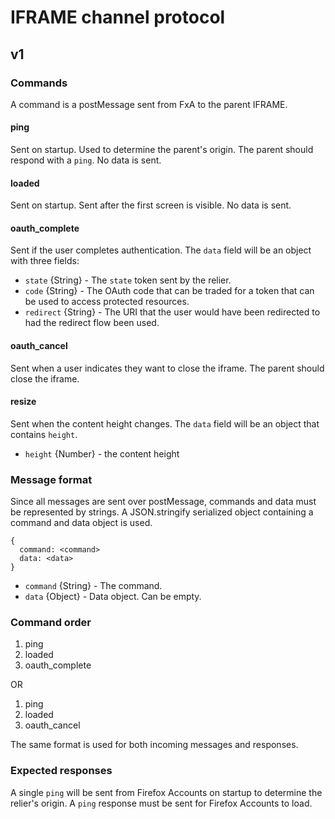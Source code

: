 # IFRAME channel protocol

## v1

### Commands
A command is a postMessage sent from FxA to the parent IFRAME.

#### ping
Sent on startup. Used to determine the parent's origin. The parent should respond with a `ping`. No data is sent.

#### loaded
Sent on startup. Sent after the first screen is visible. No data is sent.

#### oauth_complete
Sent if the user completes authentication. The `data` field will be an object with three fields:
* `state` {String} - The `state` token sent by the relier.
* `code` {String} - The OAuth code that can be traded for a token that can be used to access protected resources.
* `redirect` {String} - The URI that the user would have been redirected to had the redirect flow been used.

#### oauth_cancel
Sent when a user indicates they want to close the iframe. The parent should close the iframe.

#### resize
Sent when the content height changes. The `data` field will be an object that contains `height`.
* `height` {Number} - the content height

### Message format
Since all messages are sent over postMessage, commands and data must be represented by strings. A JSON.stringify serialized object containing a command and data object is used.

```
{
  command: <command>
  data: <data>
}
```

* `command` {String} - The command.
* `data` {Object} - Data object. Can be empty.

### Command order
1. ping
1. loaded
1. oauth_complete

OR

1. ping
1. loaded
1. oauth_cancel

The same format is used for both incoming messages and responses.

### Expected responses
A single `ping` will be sent from Firefox Accounts on startup to determine the relier's origin. A `ping` response must be sent for Firefox Accounts to load.
